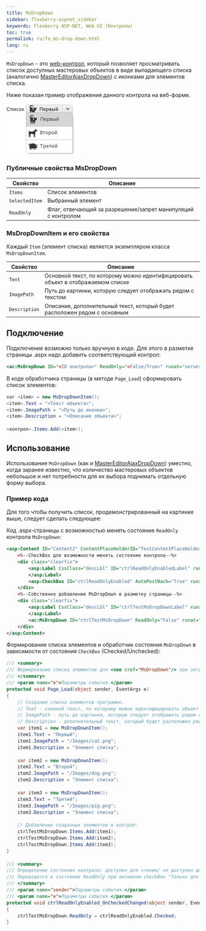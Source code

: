 ```yaml
---
title: MsDropDown
sidebar: flexberry-aspnet_sidebar
keywords: Flexberry ASP-NET, Web UI (Контролы)
toc: true
permalink: ru/fa_ms-drop-down.html
lang: ru
---
```


`MsDropDown` - это [web-контрол](fa_web-controls.html), который позволяет просматривать список доступных мастеровых объектов в виде выпадающего списка (аналогично [MasterEditorAjaxDropDown](fa_master-editor-ajax-dropdown.html)) с иконками для элементов списка.

Ниже показан пример отображения данного контрола на веб-форме.

![](/images/pages/products/flexberry-aspnet/controls/ms-drop-down.png)

### Публичные свойства MsDropDown

|Свойство|Описание|
|-------------|---------------------------------|
|`Items`|Список элементов|
|`SelectedItem`|Выбранный элемент|
|`ReadOnly`|Флаг, отвечающий за разрешение/запрет манипуляций с контролом|

### MsDropDownItem и его свойства

Каждый `Item` (элемент списка) является экземпляром класса `MsDropDownItem`.

|Свойство|Описание|
|-------------|---------------------------------|
|`Text`|Основной текст, по которому можно идентифицировать объект в отображаемом списке|
|`ImagePath`|Путь до картинки, которую следует отображать рядом с текстом|
|`Description`|Описание, дополнительный текст, который будет расположен рядом с основным|

## Подключение

Подключение возможно только вручную в коде. Для этого в разметке страницы .aspx надо добавить соответствующий контрол:

```xml
<ac:MsDropDown ID="<ID контрола>" ReadOnly="<False/True>" runat="server"/>
```

В коде обработчика страницы (в методе `Page_Load`) сформировать список элементов:

```csharp
var <item> = new MsDropDownItem();
<item>.Text = "<Текст объекта>";
<item>.ImagePath = "<Путь до иконки>";
<item>.Description = "<Описание объекта>";

<контрол>.Items.Add(<item>);
```

## Использование

Использование `MsDropDown` (как и [MasterEditorAjaxDropDown](fa_master-editor-ajax-dropdown.html)) уместно, когда заранее известно, что количество мастеровых объектов небольшое и нет потребности для их выбора поднимать отдельную форму выбора.

### Пример кода

Для того чтобы получить список, продемонстрированный на картинке выше, следует сделать следующее:

Код .aspx-страницы с возможностью менять состояние `ReadOnly` контрола `MsDropDown`:

```xml
<asp:Content ID="Content2" ContentPlaceHolderID="TestContentPlaceHolder" runat="server">
    <%--CheckBox для возможности менять состояние контрола--%>
    <div class="clearfix">
        <asp:Label CssClass="descLbl" ID="ctrlReadOnlyEnabledLabel" runat="server" Text="Только для чтения" EnableViewState="False">
        </asp:Label>
        <asp:CheckBox ID="ctrlReadOnlyEnabled" AutoPostBack="True" runat="server" OnCheckedChanged="ctrlReadOnlyEnabled_OnCheckedChanged"/>
    </div>
    <%--Собственно добавление MsDropDown в разметку страницы--%>
    <div class="clearfix">
        <asp:Label CssClass="descLbl" ID="ctrlTestMsDropDownLabel" runat="server" Text="Список" EnableViewState="False">
        </asp:Label>
        <ac:MsDropDown ID="ctrlTestMsDropDown" ReadOnly="False" runat="server"/>
    </div>
</asp:Content>
```

Формирование списка элементов и обработчик состояния `MsDropDown` в зависимости от состояния `CheckBox` (Checked/Unchecked):

```csharp
/// <summary>
/// Формирование списка элементов для <see cref="MsDropDown"/> при загрузке контрола.
/// </summary>
/// <param name="e">Параметры события.</param> 
protected void Page_Load(object sender, EventArgs e)
{
    // Создание списка элементов програмно.
    // Text - сновной текст, по которому можно идентифицировать объект в отображаемом списке.
    // ImagePath - путь до картинки, которую следует отображать рядом с текстом.
    // Description - дополнительный текст, который будет расположен рядом с основным.
    var item1 = new MsDropDownItem();
    item1.Text = "Первый";
    item1.ImagePath = "/Images/cat.png";
    item1.Description = "Элемент списка";

    var item2 = new MsDropDownItem();
    item2.Text = "Второй";
    item2.ImagePath = "/Images/dog.png";
    item2.Description = "Элемент списка";

    var item3 = new MsDropDownItem();
    item3.Text = "Третий";
    item3.ImagePath = "/Images/pig.png";
    item3.Description = "Элемент списка";

    // Добавление созданных элементов в контрол.
    ctrlTestMsDropDown.Items.Add(item1);
    ctrlTestMsDropDown.Items.Add(item2);
    ctrlTestMsDropDown.Items.Add(item3);
}

/// <summary>
/// Определение состояния контрола: доступен для чтения/ не доступен для чтения.
/// Переводится в состояние ReadOnly при активном checkBox "Только для чтения".
/// </summary>
/// <param name="sender">Параметры события.</param>
/// <param name="e">Параметры события.</param>
protected void ctrlReadOnlyEnabled_OnCheckedChanged(object sender, EventArgs e)
{
    ctrlTestMsDropDown.ReadOnly = ctrlReadOnlyEnabled.Checked;
}
```
 